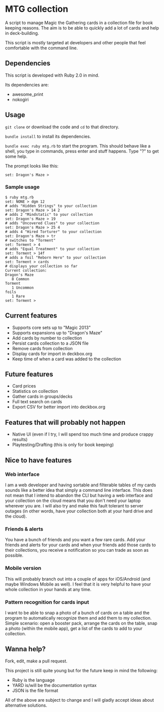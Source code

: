 # MTG collection

A script to manage Magic the Gathering cards in a collection file for book keeping reasons. The aim is to be able to quickly add a lot of cards and help in deck-building.

This script is mostly targeted at developers and other people that feel comfortable with the command line.

## Dependencies

This script is developed with Ruby 2.0 in mind.

Its dependencies are:

* awesome_print
* nokogiri

## Usage

`git clone` or download the code and `cd` to that directory.

`bundle install` to install its dependencies.

`bundle exec ruby mtg.rb` to start the program. This should behave like a shell, you type in commands, press enter and stuff happens. Type "?" to get some help.

The prompt looks like this:

    set: Dragon's Maze >

### Sample usage

    $ ruby mtg.rb
    set: NONE > dgm 12
    # adds "Hidden Strings" to your collection
    set: Dragon's Maze > 14 2
    # adds 2 "Mindstatic" to your collection
    set: Dragon's Maze > 19
    # adds "Uncovered Clues" to your collection
    set: Dragon's Maze > 25 4
    # adds 4 "Hired Torturer" to your collection
    set: Dragon's Maze > tr
    # switches to "Torment"
    set: Torment > 4
    # adds "Equal Treatment" to your collection
    set: Torment > 14f
    # adds a foil "Reborn Hero" to your collection
    set: Torment > cards
    # displays your collection so far
    Current collection:
    Dragon's Maze
       8 Common
    Torment
       1 Uncommon
    foils
       1 Rare
    set: Torment >

## Current features

* Supports core sets up to "Magic 2013"
* Supports expansions up to "Dragon's Maze"
* Add cards by number to collection
* Persist cards collection to a JSON file
* Remove cards from collection
* Display cards for import in deckbox.org
* Keep time of when a card was added to the collection

## Future features

* Card prices
* Statistics on collection
* Gather cards in groups/decks
* Full text search on cards
* Export CSV for better import into deckbox.org

## Features that will probably not happen

* Native UI (even if I try, I will spend too much time and produce crappy results)
* Playtesting/Drafting (this is only for book keeping)

## Nice to have features

### Web interface

I am a web developer and having sortable and filterable tables of my cards sounds like a better idea that simply a command line interface. This does not mean that I intend to abandon the CLI but having a web interface and your collection on the cloud means that you don't need your laptop wherever you are. I will also try and make this fault tolerant to server outages (in other words, have your collection both at your hard drive and the cloud).

### Friends & alerts

You have a bunch of friends and you want a few rare cards. Add your friends and alerts for your cards and when your friends add those cards to their collections, you receive a notification so you can trade as soon as possible.

### Mobile version

This will probably branch out into a couple of apps for iOS/Android (and maybe Windows Mobile as well). I feel that it is very helpful to have your whole collection in your hands at any time.

### Pattern recognition for cards input

I want to be able to snap a photo of a bunch of cards on a table and the program to automatically recognize them and add them to my collection. Simple scenario: open a booster pack, arrange the cards on the table, snap a photo (within the mobile app), get a list of the cards to add to your collection.

## Wanna help?

Fork, edit, make a pull request.

This project is still quite young but for the future keep in mind the following:

* Ruby is the language
* YARD is/will be the documentation syntax
* JSON is the file format

All of the above are subject to change and I will gladly accept ideas about alternative solutions.

